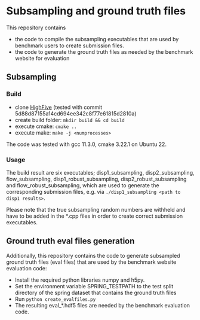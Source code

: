 # Subsampling and ground truth files
This repository contains
- the code to compile the subsampling executables that are used by benchmark users to create submission files.
- the code to generate the ground truth files as needed by the benchmark website for evaluation

## Subsampling
### Build
- clone [HighFive](https://github.com/BlueBrain/HighFive) (tested with commit 5d88d87155a14cd694ee342c8f77e61815d2810a)
- create build folder: `mkdir build && cd build`
- execute cmake: `cmake ..`
- execute make: `make -j <numprocesses>`

The code was tested with gcc 11.3.0, cmake 3.22.1 on Ubuntu 22.

### Usage
The build result are six executables; disp1_subsampling, disp2_subsampling, flow_subsampling, disp1_robust_subsampling, disp2_robust_subsampling and flow_robust_subsampling, which are used to generate the corresponding submission files, e.g. via `./disp1_subsampling <path to disp1 results>`.

Please note that the true subsampling random numbers are withheld and have to be added in the *.cpp files in order to create correct submission executables.

## Ground truth eval files generation
Additionally, this repository contains the code to generate subsampled ground truth files (eval files) that are used by the benchmark website evaluation code:
- Install the required python libraries numpy and h5py.
- Set the environment variable SPRING_TESTPATH to the test split directory of the spring dataset that contains the ground truth files
- Run `python create_evalfiles.py`
- The resulting eval_*.hdf5 files are needed by the benchmark evaluation code.
